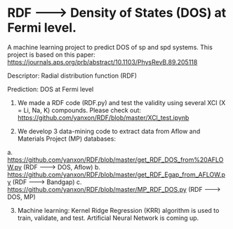 # RDF ---> Density of States (DOS) at Fermi level.

A machine learning project to predict DOS of sp and spd systems. This project is based on this paper:
https://journals.aps.org/prb/abstract/10.1103/PhysRevB.89.205118

Descriptor:
Radial distribution function (RDF)

Prediction:
DOS at Fermi level

1. We made a RDF code (RDF.py) and test the validity using several XCl (X = Li, Na, K) compounds.
   Please check out:
   https://github.com/yanxon/RDF/blob/master/XCl_test.ipynb

2.  We develop 3 data-mining code to extract data from Aflow and Materials Project (MP) databases:

   a. https://github.com/yanxon/RDF/blob/master/get_RDF_DOS_from%20AFLOW.py (RDF ---> DOS, Aflow)
   b. https://github.com/yanxon/RDF/blob/master/get_RDF_Egap_from_AFLOW.py (RDF ---> Bandgap)
   c. https://github.com/yanxon/RDF/blob/master/MP_RDF_DOS.py (RDF ---> DOS, MP)

3. Machine learning:
   Kernel Ridge Regression (KRR) algorithm is used to train, validate, and test.
   Artificial Neural Network is coming up.
